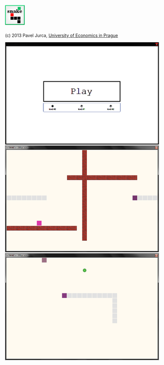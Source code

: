# [![snake](ico/ico.png)](download/snake.exe)

(c) 2013 Pavel Jurca, [University of Economics in Prague](https://isis.vse.cz/katalog/syllabus.pl?predmet=101612;typ=1;jazyk=3;vystup=1;lang=en)

![play](screenshots/play.png)
![walls](screenshots/walls.png)
![basic](screenshots/basic.png)
